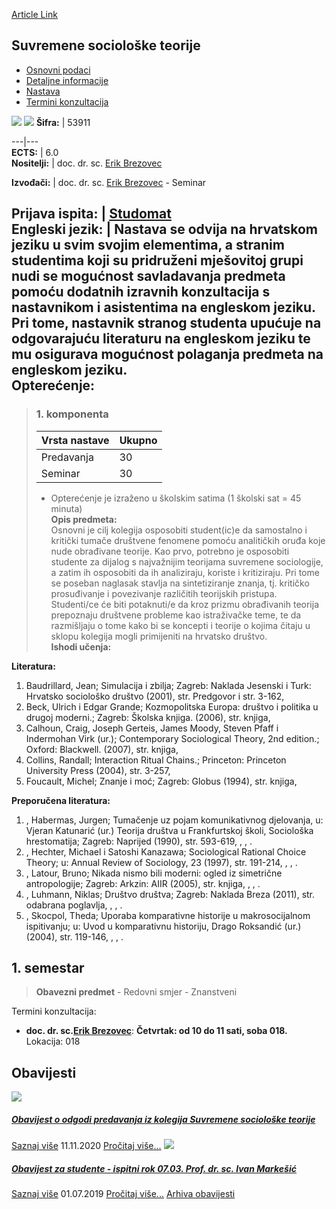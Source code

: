 [Article Link](https://www.fhs.hr/predmet/sst)

## Suvremene sociološke teorije
  * [Osnovni podaci](https://www.fhs.hr/predmet/sst#v1id-523827_875453_1_0 "Osnovni podaci")
  * [Detaljne informacije](https://www.fhs.hr/predmet/sst#v1id-523827_875453_1_1 "Detaljne informacije")
  * [Nastava](https://www.fhs.hr/predmet/sst#v1id-523827_875453_1_2 "Nastava")
  * [Termini konzultacija](https://www.fhs.hr/predmet/sst#v1id-523827_875453_1_3 "Termini konzultacija")


[![](https://www.fhs.hr/img/flags/gif/hr.gif)](https://www.fhs.hr/predmet/sst) [![](https://www.fhs.hr/img/flags/gif/gb.gif)](https://www.fhs.hr/en/course/cst)
**Šifra:** |  53911  
  
---|---  
**ECTS:** |  6.0   
**Nositelji:** |  doc. dr. sc. [Erik Brezovec](https://www.fhs.hr/djelatnik/erik.brezovec)   
  
**Izvođači:** |  doc. dr. sc. [Erik Brezovec](https://www.fhs.hr/djelatnik/erik.brezovec) - Seminar  
  
**Prijava ispita:** |  [Studomat](http://www.isvu.hr/studomat)  
**Engleski jezik:** |  Nastava se odvija na hrvatskom jeziku u svim svojim elementima, a stranim studentima koji su pridruženi mješovitoj grupi nudi se mogućnost savladavanja predmeta pomoću dodatnih izravnih konzultacija s nastavnikom i asistentima na engleskom jeziku. Pri tome, nastavnik stranog studenta upućuje na odgovarajuću literaturu na engleskom jeziku te mu osigurava mogućnost polaganja predmeta na engleskom jeziku.   
**Opterećenje:**  
---  
> ### 1. komponenta
> | Vrsta nastave | Ukupno  
> ---|---  
> Predavanja | 30  
> Seminar | 30  
> * Opterećenje je izraženo u školskim satima (1 školski sat = 45 minuta)   
**Opis predmeta:**  
> Osnovni je cilj kolegija osposobiti student(ic)e da samostalno i kritički tumače društvene fenomene pomoću analitičkih oruđa koje nude obrađivane teorije. Kao prvo, potrebno je osposobiti studente za dijalog s najvažnijim teorijama suvremene sociologije, a zatim ih osposobiti da ih analiziraju, koriste i kritiziraju. Pri tome se poseban naglasak stavlja na sintetiziranje znanja, tj. kritičko prosuđivanje i povezivanje različitih teorijskih pristupa. Studenti/ce će biti potaknuti/e da kroz prizmu obrađivanih teorija prepoznaju društvene probleme kao istraživačke teme, te da razmišljaju o tome kako bi se koncepti i teorije o kojima čitaju u sklopu kolegija mogli primijeniti na hrvatsko društvo.  
**Ishodi učenja:**  

  
**Literatura:**  
  1. Baudrillard, Jean; Simulacija i zbilja; Zagreb: Naklada Jesenski i Turk: Hrvatsko sociološko društvo (2001), str. Predgovor i str. 3-162, 
  2. Beck, Ulrich i Edgar Grande; Kozmopolitska Europa: društvo i politika u drugoj moderni.; Zagreb: Školska knjiga. (2006), str. knjiga, 
  3. Calhoun, Craig, Joseph Gerteis, James Moody, Steven Pfaff i Indermohan Virk (ur.); Contemporary Sociological Theory, 2nd edition.; Oxford: Blackwell. (2007), str. knjiga, 
  4. Collins, Randall; Interaction Ritual Chains.; Princeton: Princeton University Press (2004), str. 3-257, 
  5. Foucault, Michel; Znanje i moć; Zagreb: Globus (1994), str. knjiga, 

  
**Preporučena literatura:**  
  1. , Habermas, Jurgen; Tumačenje uz pojam komunikativnog djelovanja, u: Vjeran Katunarić (ur.) Teorija društva u Frankfurtskoj školi, Sociološka hrestomatija; Zagreb: Naprijed (1990), str. 593-619, , , .
  2. , Hechter, Michael i Satoshi Kanazawa; Sociological Rational Choice Theory; u: Annual Review of Sociology, 23 (1997), str. 191-214, , , .
  3. , Latour, Bruno; Nikada nismo bili moderni: ogled iz simetrične antropologije; Zagreb: Arkzin: AIIR (2005), str. knjiga, , , .
  4. , Luhmann, Niklas; Društvo društva; Zagreb: Naklada Breza (2011), str. odabrana poglavlja, , , .
  5. , Skocpol, Theda; Uporaba komparativne historije u makrosocijalnom ispitivanju; u: Uvod u komparativnu historiju, Drago Roksandić (ur.) (2004), str. 119-146, , , .

  
**1. semestar**  
---  
> **Obavezni predmet** - Redovni smjer - Znanstveni  
>   
Termini konzultacija: 
  * **doc. dr. sc.[Erik Brezovec](https://www.fhs.hr/djelatnik/erik.brezovec)**: 
**Četvrtak: od 10 do 11 sati, soba 018.**
Lokacija: 018 


## Obavijesti
[ ![](https://www.fhs.hr/_pub/themes_static/hrstud2024/default/img/default_news.jpg) ](https://www.fhs.hr/predmet/sst?@=21dfq#news_77930)
#####  [Obavijest o odgodi predavanja iz kolegija Suvremene sociološke teorije](https://www.fhs.hr/predmet/sst?@=21dfq#news_77930)
[Saznaj više](https://www.fhs.hr/predmet/sst?@=21dfq#news_77930)
11.11.2020
[Pročitaj više...](https://www.fhs.hr/predmet/sst?@=21dfq#news_77930 "Pročitaj obavijest: Obavijest o odgodi predavanja iz kolegija Suvremene sociološke teorije")
[ ![](https://www.fhs.hr/_pub/themes_static/hrstud2024/default/img/default_news.jpg) ](https://www.fhs.hr/predmet/sst?@=2187v#news_77930)
#####  [Obavijest za studente - ispitni rok 07.03. Prof. dr. sc. Ivan Markešić](https://www.fhs.hr/predmet/sst?@=2187v#news_77930)
[Saznaj više](https://www.fhs.hr/predmet/sst?@=2187v#news_77930)
01.07.2019
[Pročitaj više...](https://www.fhs.hr/predmet/sst?@=2187v#news_77930 "Pročitaj obavijest: Obavijest za studente - ispitni rok 07.03. Prof. dr. sc. Ivan Markešić")
[Arhiva obavijesti](https://www.fhs.hr/predmet/sst?@=20oue#news_77930 "Arhiva obavijesti")
